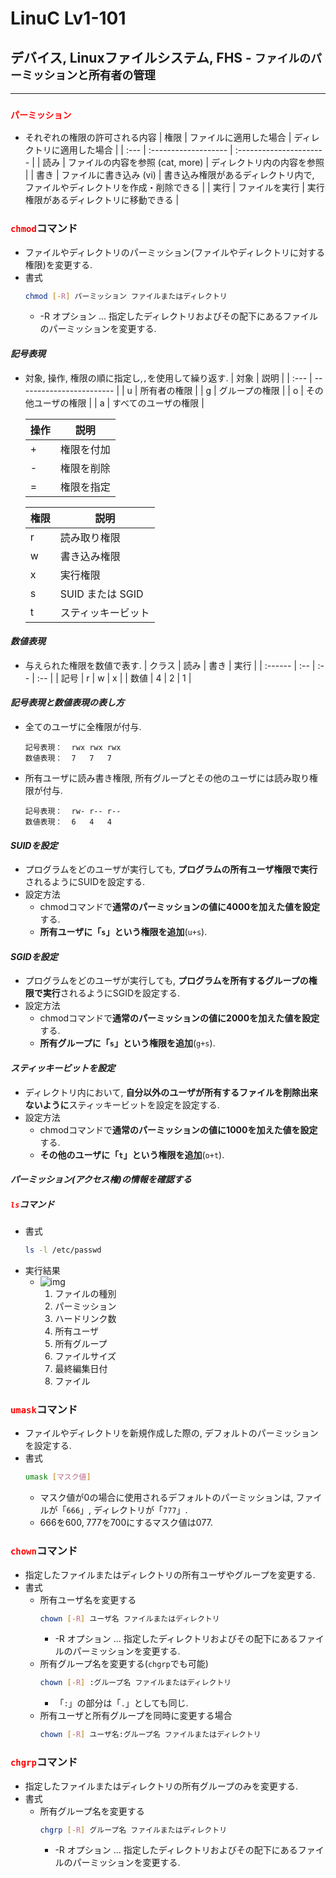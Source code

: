# LinuC Lv1-101
## デバイス, Linuxファイルシステム, FHS - `ファイルのパーミッションと所有者の管理`
---
### <span style="color: red; ">**`パーミッション`**</span>
- それぞれの権限の許可される内容
    | 権限 | ファイルに適用した場合 | ディレクトリに適用した場合 |
    | :--- | :------------------- | :---------------------- |
    | 読み | ファイルの内容を参照 (cat, more) | ディレクトリ内の内容を参照 |
    | 書き | ファイルに書き込み (vi) | 書き込み権限があるディレクトリ内で, ファイルやディレクトリを作成・削除できる |
    | 実行 | ファイルを実行 | 実行権限があるディレクトリに移動できる |

### <span style="color: red; ">**`chmod`**</span>コマンド
- ファイルやディレクトリのパーミッション(ファイルやディレクトリに対する権限)を変更する.
- 書式
    ```sh
    chmod [-R] パーミッション ファイルまたはディレクトリ
    ```
    - -R オプション ... 指定したディレクトリおよびその配下にあるファイルのパーミッションを変更する.

#### *記号表現*
- 対象, 操作, 権限の順に指定し,`,`を使用して繰り返す.
    | 対象  | 説明                     |
    | :--- | ------------------------ |
    | u    | 所有者の権限               |
    | g    | グループの権限             |
    | o    | その他ユーザの権限         |
    | a    | すべてのユーザの権限        |

    | 操作  | 説明      |
    | :--- | --------- |
    | +    | 権限を付加 |
    | -    | 権限を削除 |
    | =    | 権限を指定 |

    | 権限  | 説明                     |
    | :--- | ------------------------- |
    | r    | 読み取り権限               |
    | w    | 書き込み権限               |
    | x    | 実行権限                   |
    | s    | SUID または SGID          |
    | t    | スティッキービット         |

#### *数値表現*
- 与えられた権限を数値で表す.
    | クラス  | 読み | 書き | 実行 |
    | :------ | :-- | :-- | :-- |
    | 記号    | r | w | x |
    | 数値    | 4 | 2 | 1 |

#### *記号表現と数値表現の表し方*
- 全てのユーザに全権限が付与.
    ```sh:
    記号表現：  rwx rwx rwx
    数値表現：  7   7   7
    ```
- 所有ユーザに読み書き権限, 所有グループとその他のユーザには読み取り権限が付与.
    ```sh:
    記号表現：  rw- r-- r--
    数値表現：  6   4   4
    ```

#### *SUIDを設定*
- プログラムをどのユーザが実行しても, **プログラムの所有ユーザ権限で実行**されるようにSUIDを設定する.
- 設定方法
    - chmodコマンドで**通常のパーミッションの値に4000を加えた値を設定**する.
    - **所有ユーザに「`s`」という権限を追加**(`u+s`).

#### *SGIDを設定*
- プログラムをどのユーザが実行しても, **プログラムを所有するグループの権限で実行**されるようにSGIDを設定する.
- 設定方法
    - chmodコマンドで**通常のパーミッションの値に2000を加えた値を設定**する.
    - **所有グループに「`s`」という権限を追加**(`g+s`).

#### *スティッキービットを設定*
- ディレクトリ内において, **自分以外のユーザが所有するファイルを削除出来ないように**スティッキービットを設定を設定する.
- 設定方法
    - chmodコマンドで**通常のパーミッションの値に1000を加えた値を設定**する.
    - **その他のユーザに「`t`」という権限を追加**(`o+t`).

#### *パーミッション(アクセス権)の情報を確認する*
##### <span style="color: red; ">**`ls`**</span>コマンド
- 書式
    ```sh
    ls -l /etc/passwd
    ```
- 実行結果
    - ![img](https://ping-t.com/mondai3/img/jpg/k32390.jpg)
        1. ファイルの種別
        2. パーミッション
        3. ハードリンク数
        4. 所有ユーザ
        5. 所有グループ
        6. ファイルサイズ
        7. 最終編集日付
        8. ファイル

### <span style="color: red; ">**`umask`**</span>コマンド
- ファイルやディレクトリを新規作成した際の, デフォルトのパーミッションを設定する.
- 書式
    ```sh
    umask [マスク値]
    ```
    - マスク値が0の場合に使用されるデフォルトのパーミッションは, ファイルが「`666`」, ディレクトリが「`777`」.
    - 666を600, 777を700にするマスク値は077.

### <span style="color: red; ">**`chown`**</span>コマンド
- 指定したファイルまたはディレクトリの所有ユーザやグループを変更する.
- 書式
    - 所有ユーザ名を変更する
        ```sh
        chown [-R] ユーザ名 ファイルまたはディレクトリ
        ```
        - -R オプション ... 指定したディレクトリおよびその配下にあるファイルのパーミッションを変更する.
    - 所有グループ名を変更する(`chgrp`でも可能)
        ```sh
        chown [-R] :グループ名 ファイルまたはディレクトリ
        ```
        - 「`:`」の部分は「`.`」としても同じ.
    - 所有ユーザと所有グループを同時に変更する場合
        ```sh
        chown [-R] ユーザ名:グループ名 ファイルまたはディレクトリ
        ```

### <span style="color: red; ">**`chgrp`**</span>コマンド
- 指定したファイルまたはディレクトリの所有グループのみを変更する.
- 書式
    - 所有グループ名を変更する
        ```sh
        chgrp [-R] グループ名 ファイルまたはディレクトリ
        ```
        - -R オプション ... 指定したディレクトリおよびその配下にあるファイルのパーミッションを変更する.